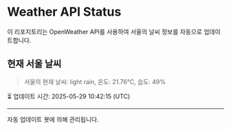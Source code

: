 
# Weather API Status

이 리포지토리는 OpenWeather API를 사용하여 서울의 날씨 정보를 자동으로 업데이트합니다.

## 현재 서울 날씨
> 서울의 현재 날씨: light rain, 온도: 21.76°C, 습도: 49%

⏳ 업데이트 시간: 2025-05-29 10:42:15 (UTC)

---
자동 업데이트 봇에 의해 관리됩니다.
